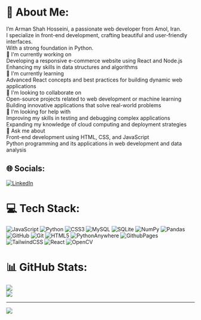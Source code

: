 # 💫 About Me:
I’m Arman Shah Hosseini, a passionate web developer from Amol, Iran.<br>I specialize in front-end development, crafting beautiful and user-friendly interfaces.<br>With a strong foundation in Python.<br>🔭 I'm currently working on<br>Developing a responsive e-commerce website using React and Node.js<br>Enhancing my skills in data structures and algorithms<br>🌱 I'm currently learning<br>Advanced React concepts and best practices for building dynamic web applications<br>👯 I'm looking to collaborate on<br>Open-source projects related to web development or machine learning<br>Building innovative applications that solve real-world problems<br>🤝 I'm looking for help with<br>Improving my skills in testing and debugging complex applications<br>Expanding my knowledge of cloud computing and deployment strategies<br>💬 Ask me about<br>Front-end development using HTML, CSS, and JavaScript<br>Python programming and its applications in web development and data analysis<br>


## 🌐 Socials:
[![LinkedIn](https://img.shields.io/badge/LinkedIn-%230077B5.svg?logo=linkedin&logoColor=white)](https://linkedin.com/in/https://www.linkedin.com/in/arman-shahhoseini-4447152a0) 

# 💻 Tech Stack:
![JavaScript](https://img.shields.io/badge/javascript-%23323330.svg?style=for-the-badge&logo=javascript&logoColor=%23F7DF1E) ![Python](https://img.shields.io/badge/python-3670A0?style=for-the-badge&logo=python&logoColor=ffdd54) ![CSS3](https://img.shields.io/badge/css3-%231572B6.svg?style=for-the-badge&logo=css3&logoColor=white) ![MySQL](https://img.shields.io/badge/mysql-4479A1.svg?style=for-the-badge&logo=mysql&logoColor=white) ![SQLite](https://img.shields.io/badge/sqlite-%2307405e.svg?style=for-the-badge&logo=sqlite&logoColor=white) ![NumPy](https://img.shields.io/badge/numpy-%23013243.svg?style=for-the-badge&logo=numpy&logoColor=white) ![Pandas](https://img.shields.io/badge/pandas-%23150458.svg?style=for-the-badge&logo=pandas&logoColor=white) ![GitHub](https://img.shields.io/badge/github-%23121011.svg?style=for-the-badge&logo=github&logoColor=white) ![Git](https://img.shields.io/badge/git-%23F05033.svg?style=for-the-badge&logo=git&logoColor=white) ![HTML5](https://img.shields.io/badge/html5-%23E34F26.svg?style=for-the-badge&logo=html5&logoColor=white) ![PythonAnywhere](https://img.shields.io/badge/pythonanywhere-%232F9FD7.svg?style=for-the-badge&logo=pythonanywhere&logoColor=151515) ![GithubPages](https://img.shields.io/badge/github%20pages-121013?style=for-the-badge&logo=github&logoColor=white) ![TailwindCSS](https://img.shields.io/badge/tailwindcss-%2338B2AC.svg?style=for-the-badge&logo=tailwind-css&logoColor=white) ![React](https://img.shields.io/badge/react-%2320232a.svg?style=for-the-badge&logo=react&logoColor=%2361DAFB) ![OpenCV](https://img.shields.io/badge/opencv-%23white.svg?style=for-the-badge&logo=opencv&logoColor=white)
# 📊 GitHub Stats:
![](https://github-readme-streak-stats.herokuapp.com/?user=arman-shahhoseini&theme=radical&hide_border=false)<br/>
![](https://github-readme-stats.vercel.app/api/top-langs/?username=arman-shahhoseini&theme=radical&hide_border=false&include_all_commits=true&count_private=false&layout=compact)

---
[![](https://visitcount.itsvg.in/api?id=arman-shahhoseini&icon=0&color=5)](https://visitcount.itsvg.in)

<!-- Proudly created with GPRM ( https://gprm.itsvg.in ) -->
